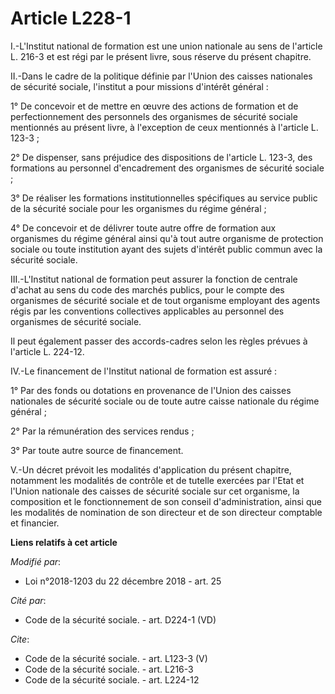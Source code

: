 # Article L228-1

I.-L'Institut national de formation est une union nationale au sens de l'article L. 216-3 et est régi par le présent livre,
sous réserve du présent chapitre.

II.-Dans le cadre de la politique définie par l'Union des caisses nationales de sécurité sociale, l'institut a pour missions
d'intérêt général :

1° De concevoir et de mettre en œuvre des actions de formation et de perfectionnement des personnels des organismes de
sécurité sociale mentionnés au présent livre, à l'exception de ceux mentionnés à l'article L. 123-3 ;

2° De dispenser, sans préjudice des dispositions de l'article L. 123-3, des formations au personnel d'encadrement des
organismes de sécurité sociale ;

3° De réaliser les formations institutionnelles spécifiques au service public de la sécurité sociale pour les organismes du
régime général ;

4° De concevoir et de délivrer toute autre offre de formation aux organismes du régime général ainsi qu'à tout autre
organisme de protection sociale ou toute institution ayant des sujets d'intérêt public commun avec la sécurité sociale.

III.-L'Institut national de formation peut assurer la fonction de centrale d'achat au sens du code des marchés publics, pour
le compte des organismes de sécurité sociale et de tout organisme employant des agents régis par les conventions collectives
applicables au personnel des organismes de sécurité sociale.

Il peut également passer des accords-cadres selon les règles prévues à l'article L. 224-12.

IV.-Le financement de l'Institut national de formation est assuré :

1° Par des fonds ou dotations en provenance de l'Union des caisses nationales de sécurité sociale ou de toute autre caisse
nationale du régime général ;

2° Par la rémunération des services rendus ;

3° Par toute autre source de financement.

V.-Un décret prévoit les modalités d'application du présent chapitre, notamment les modalités de contrôle et de tutelle
exercées par l'Etat et l'Union nationale des caisses de sécurité sociale sur cet organisme, la composition et le
fonctionnement de son conseil d'administration, ainsi que les modalités de nomination de son directeur et de son directeur
comptable et financier.

**Liens relatifs à cet article**

_Modifié par_:

  - Loi n°2018-1203 du 22 décembre 2018 - art. 25

_Cité par_:

  - Code de la sécurité sociale. - art. D224-1 (VD)

_Cite_:

  - Code de la sécurité sociale. - art. L123-3 (V)
  - Code de la sécurité sociale. - art. L216-3
  - Code de la sécurité sociale. - art. L224-12

